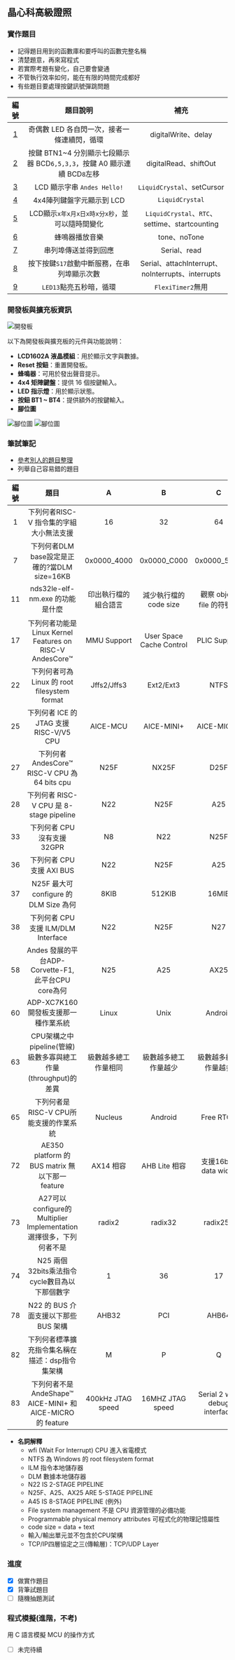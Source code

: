## 晶心科高級證照
### 實作題目
- 記得題目用到的函數庫和要呼叫的函數完整名稱
- 清楚題意，再來寫程式
- 若實際考題有變化，自己要會變通
- 不管執行效率如何，能在有限的時間完成都好
- 有些題目要處理按鍵訊號彈跳問題

| 編號 | 題目說明 | 補充 |
|:-:|:-:|:-:|
|[1](ANDES_Q1_TEST/ANDES_Q1_TEST.ino)|奇偶數 LED 各自閃一次，接者一條連續閃，循環|digitalWrite、delay|
|[2](ANDES_Q2_TEST/ANDES_Q2_TEST.ino)|按鍵 BTN1~4 分別顯示七段顯示器 BCD`6,5,3,3`，按鍵 A0 顯示連續 BCD`8`左移|digitalRead、shiftOut|
|[3](ANDES_Q3_TEST/ANDES_Q3_TEST.ino)|LCD 顯示字串 `Andes Hello!`|`LiquidCrystal`、setCursor|
|[4](ANDES_Q4_TEST/ANDES_Q4_TEST.ino)|4x4陣列鍵盤字元顯示到 LCD|`LiquidCrystal`|
|[5](ANDES_Q5_TEST/ANDES_Q5_TEST.ino)|LCD顯示`x年x月x日x時x分x秒`，並可以隨時間變化|`LiquidCrystal`、`RTC`、settime、startcounting|
|[6](ANDES_Q6_TEST/ANDES_Q6_TEST.ino)|蜂鳴器播放音樂|tone、noTone|
|[7](ANDES_Q7_TEST/ANDES_Q7_TEST.ino)|串列埠傳送並得到回應|Serial、read|
|[8](ANDES_Q8_TEST/ANDES_Q8_TEST.ino)|按下按鍵`S17`啟動中斷服務，在串列埠顯示次數|Serial、attachInterrupt、noInterrupts、interrupts|
|[9](ANDES_Q9_TEST/ANDES_Q9_TEST.ino)|`LED13`點亮五秒暗，循環|`FlexiTimer2`無用|
### 開發板與擴充板資訊
![開發板](Screenshots/開發板.png)

以下為開發板與擴充板的元件與功能說明：
- **LCD1602A 液晶模組**：用於顯示文字與數據。
- **Reset 按鈕**：重置開發板。
- **蜂鳴器**：可用於發出聲音提示。
- **4x4 矩陣鍵盤**：提供 16 個按鍵輸入。
- **LED 指示燈**：用於顯示狀態。
- **按鈕 BT1 ~ BT4**：提供額外的按鍵輸入。
- **腳位圖**

![腳位圖](Screenshots/腳位1.png)
![腳位圖](Screenshots/腳位2.png)
### 筆試筆記
- [參考別人的題目整理](https://hackmd.io/@jddj42840/ByiFzq7Lj)
- 列舉自己容易錯的題目

|編號|題目|A|B|C|D|答案|
|:-:|:-:|:-:|:-:|:-:|:-:|:-:|
|1|下列何者RISC-V 指令集的字組大小無法支援|16|32|64|128|A|
|7|下列何者DLM base設定是正確的?當DLM size=16KB|0x0000_4000|0x0000_C000|0x0000_5000|0x0000_D000|AB|
|11|nds32le-elf-nm.exe 的功能是什麼|印出執行檔的組合語言|減少執行檔的 code size|觀察 object file 的符號表|印出 elf 格式的各個 section 資訊|C|
|17|下列何者功能是 Linux Kernel Features on RISC-V AndesCore™|MMU Support|User Space Cache Control|PLIC Support|Unaligned Acess Exception Handling|ABCD| 
|22|下列何者可為 Linux 的 root filesystem format|Jffs2/Jffs3|Ext2/Ext3|NTFS|squashfs|ABD|
|25|下列何者 ICE 的 JTAG 支援 RISC-V/V5 CPU|AICE-MCU|AICE-MINI+|AICE-MICRO|Bus Blaster v3|BCD|
|27|下列何者 AndesCore™ RISC-V CPU 為 64 bits cpu|N25F|NX25F|D25F|A25|B|
|28|下列何者 RISC-V CPU 是 8-stage pipeline|N22|N25F|A25|A45|D|
|33|下列何者 CPU 沒有支援 32GPR|N8|N22|N25F|NX25F|A|
|36|下列何者 CPU 支援 AXI BUS|N22|N25F|A25|AX25|BCD|
|37|N25F 最大可 configure 的 DLM Size 為何|8KIB|512KIB|16MIB|32MIB|C|
|38|下列何者 CPU 支援 ILM/DLM Interface|N22|N25F|N27|A25|ABCD|
|58|Andes 發展的平台ADP-Corvette-F1, 此平台CPU core為何|N25|A25|AX25|AX25MP|A|
|60|ADP-XC7K160 開發板支援那一種作業系統|Linux|Unix|Android|Windows XP|A|
|63|CPU架構之中 pipeline(管線)級數多寡與總工作量(throughput)的差異|級數越多總工作量相同|級數越多總工作量越少|級數越多總工作量越多|級數不影響工作量|C|
|65|下列何者是RISC-V CPU所能支援的作業系統|Nucleus|Android|Free RTOS|uC-OS II|ABCD|
|72|AE350 platform 的 BUS matrix 無以下那一feature|AX14 相容|AHB Lite 相容|支援16bits data width|支援 32bits address width|D|
|73|A27可以configure的Multiplier Implementation選擇很多，下列何者不是|radix2|radix32|radix256|fast|B|
|74|N25 兩個32bits乘法指令cycle數目為以下那個數字|1|36|17|3|A|
|78|N22 的 BUS 介面支援以下那些 BUS 架構|AHB32|PCI|AHB64|AXI|A|
|82|下列何者標準擴充指令集名稱在描述：dsp指令集架構|M|P|Q|L|B|
|83|下列何者不是AndeShape™ AICE-MINI+ 和 AICE-MICRO 的 feature|400kHz JTAG speed|16MHZ JTAG speed|Serial 2 wire debug interface|JTAG 4 wire debug interface|D|

- **名詞解釋**
  - wfi (Wait For Interrupt) CPU 進入省電模式
  - NTFS 為 Windows 的 root filesystem format 
  - ILM 指令本地儲存器
  - DLM 數據本地儲存器
  - N22 IS 2-STAGE PIPELINE
  - N25F、A25、AX25 ARE 5-STAGE PIPELINE
  - A45 IS 8-STAGE PIPELINE (例外)
  - File system management 不是 CPU 資源管理的必備功能
  - Programmable physical memory attributes 可程式化的物理記憶屬性
  - code size = data + text
  - 輸入/輸出單元並不包含於CPU架構
  - TCP/IP四層協定之三(傳輸層)：TCP/UDP Layer

### 進度
- [x] 做實作題目
- [x] 背筆試題目
- [ ] 隨機抽題測試

### 程式模擬(進階，不考)
用 C 語言模擬 MCU 的操作方式
- [ ] 未完待續